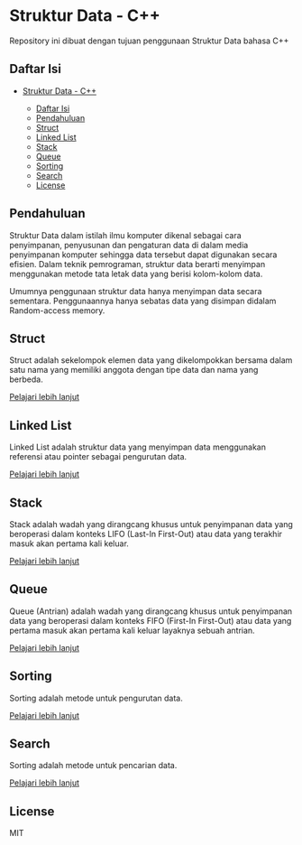 # Struktur Data - C++

Repository ini dibuat dengan tujuan penggunaan Struktur Data bahasa C++

## Daftar Isi

- [Struktur Data - C++](#struktur-data---c)

  - [Daftar Isi](#daftar-isi)
  - [Pendahuluan](#pendahuluan)
  - [Struct](#struct)
  - [Linked List](#linked-list)
  - [Stack](#stack)
  - [Queue](#queue)
  - [Sorting](#sorting)
  - [Search](#search)
  - [License](#license)

## Pendahuluan

Struktur Data dalam istilah ilmu komputer dikenal sebagai cara penyimpanan, penyusunan dan pengaturan data di dalam media penyimpanan komputer sehingga data tersebut dapat digunakan secara efisien. Dalam teknik pemrograman, struktur data berarti menyimpan menggunakan metode tata letak data yang berisi kolom-kolom data.

Umumnya penggunaan struktur data hanya menyimpan data secara sementara. Penggunaannya hanya sebatas data yang disimpan didalam Random-access memory.

## Struct

Struct adalah sekelompok elemen data yang dikelompokkan bersama dalam satu nama yang memiliki anggota dengan tipe data dan nama yang berbeda.

[Pelajari lebih lanjut](Struct)

## Linked List

Linked List adalah struktur data yang menyimpan data menggunakan referensi atau pointer sebagai pengurutan data.

[Pelajari lebih lanjut](LinkedList)

## Stack

Stack adalah wadah yang dirangcang khusus untuk penyimpanan data yang beroperasi dalam konteks LIFO (Last-In First-Out) atau data yang terakhir masuk akan pertama kali keluar.

[Pelajari lebih lanjut](Stack)

## Queue

Queue (Antrian) adalah wadah yang dirangcang khusus untuk penyimpanan data yang beroperasi dalam konteks FIFO (First-In First-Out) atau data yang pertama masuk akan pertama kali keluar layaknya sebuah antrian.

[Pelajari lebih lanjut](Queue)

## Sorting

Sorting adalah metode untuk pengurutan data.

[Pelajari lebih lanjut](Sorting)

## Search

Sorting adalah metode untuk pencarian data.

[Pelajari lebih lanjut](Search)

## License

MIT
